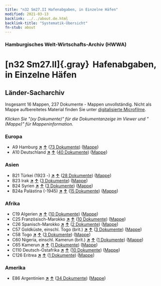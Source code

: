 ```yaml
---
title: "n32 Sm27.II Hafenabgaben, in Einzelne Häfen"
modified: 2021-03-13
backlink: ../../about.de.html
backlink-title: "Systematik-Übersicht"
fn-stub: about
---
```


### Hamburgisches Welt-Wirtschafts-Archiv (HWWA)

# [n32 Sm27.II]{.gray}&#8201; Hafenabgaben, in Einzelne Häfen&#160; 







## Länder-Sacharchiv




Insgesamt 16 Mappen, 237 Dokumente - Mappen unvollständig.
Nicht als Mappe aufbereitetes Material finden Sie unter [digitalisierte Microfilme](/film/h1_sh.de.html).

_Klicken Sie "(xy Dokumente)" für die Dokumentanzeige im Viewer und "(Mappe)" für Mappeninformation._




### Europa

- A9 Hamburg [**&nearr;**](../../../geo/i/140905/about.de.html "Hamburg (alle Mappen)") [**&uarr;**](../../../geo/about.de.html#A9 "Ländersystematik") (<a href="https://pm20.zbw.eu/iiifview/folder/sh/140905,145601" title="über: Hamburg : Hafenabgaben, in Einzelne Häfen" target="_blank">73 Dokumente</a>) ([Mappe](../../../../folder/sh/1409xx/140905/1456xx/145601/about.de.html))
- A10 Deutschland [**&nearr;**](../../../geo/i/126128/about.de.html "Deutschland (alle Mappen)") [**&uarr;**](../../../geo/about.de.html#A10 "Ländersystematik") (<a href="https://pm20.zbw.eu/iiifview/folder/sh/126128,145601" title="über: Deutschland : Hafenabgaben, in Einzelne Häfen" target="_blank">40 Dokumente</a>) ([Mappe](../../../../folder/sh/1261xx/126128/1456xx/145601/about.de.html))

### Asien

- B21 Türkei (1923 -) [**&nearr;**](../../../geo/i/141111/about.de.html "Türkei (1923 -) (alle Mappen)") [**&uarr;**](../../../geo/about.de.html#B21 "Ländersystematik") (<a href="https://pm20.zbw.eu/iiifview/folder/sh/141111,145601" title="über: Türkei (1923 -) : Hafenabgaben, in Einzelne Häfen" target="_blank">28 Dokumente</a>) ([Mappe](../../../../folder/sh/1411xx/141111/1456xx/145601/about.de.html))
- B23 Irak [**&nearr;**](../../../geo/i/141113/about.de.html "Irak (alle Mappen)") [**&uarr;**](../../../geo/about.de.html#B23 "Ländersystematik") (<a href="https://pm20.zbw.eu/iiifview/folder/sh/141113,145601" title="über: Irak : Hafenabgaben, in Einzelne Häfen" target="_blank">3 Dokumente</a>) ([Mappe](../../../../folder/sh/1411xx/141113/1456xx/145601/about.de.html))
- B24 Syrien [**&nearr;**](../../../geo/i/141114/about.de.html "Syrien (alle Mappen)") [**&uarr;**](../../../geo/about.de.html#B24 "Ländersystematik") (<a href="https://pm20.zbw.eu/iiifview/folder/sh/141114,145601" title="über: Syrien : Hafenabgaben, in Einzelne Häfen" target="_blank">3 Dokumente</a>) ([Mappe](../../../../folder/sh/1411xx/141114/1456xx/145601/about.de.html))
- B24a Palästina (-1945) [**&nearr;**](../../../geo/i/141115/about.de.html "Palästina (-1945) (alle Mappen)") [**&uarr;**](../../../geo/about.de.html#B24a "Ländersystematik") (<a href="https://pm20.zbw.eu/iiifview/folder/sh/141115,145601" title="über: Palästina (-1945) : Hafenabgaben, in Einzelne Häfen" target="_blank">15 Dokumente</a>) ([Mappe](../../../../folder/sh/1411xx/141115/1456xx/145601/about.de.html))

### Afrika

- C19 Algerien [**&nearr;**](../../../geo/i/141354/about.de.html "Algerien (alle Mappen)") [**&uarr;**](../../../geo/about.de.html#C19 "Ländersystematik") (<a href="https://pm20.zbw.eu/iiifview/folder/sh/141354,145601" title="über: Algerien : Hafenabgaben, in Einzelne Häfen" target="_blank">10 Dokumente</a>) ([Mappe](../../../../folder/sh/1413xx/141354/1456xx/145601/about.de.html))
- C25 Französisch-Marokko [**&nearr;**](../../../geo/i/141358/about.de.html "Französisch-Marokko (alle Mappen)") [**&uarr;**](../../../geo/about.de.html#C25 "Ländersystematik") (<a href="https://pm20.zbw.eu/iiifview/folder/sh/141358,145601" title="über: Französisch-Marokko : Hafenabgaben, in Einzelne Häfen" target="_blank">10 Dokumente</a>) ([Mappe](../../../../folder/sh/1413xx/141358/1456xx/145601/about.de.html))
- C26 Spanisch-Marokko [**&nearr;**](../../../geo/i/141359/about.de.html "Spanisch-Marokko (alle Mappen)") [**&uarr;**](../../../geo/about.de.html#C26 "Ländersystematik") (<a href="https://pm20.zbw.eu/iiifview/folder/sh/141359,145601" title="über: Spanisch-Marokko : Hafenabgaben, in Einzelne Häfen" target="_blank">2 Dokumente</a>) ([Mappe](../../../../folder/sh/1413xx/141359/1456xx/145601/about.de.html))
- C57 Goldküste, einschl. Togo (brit.) [**&nearr;**](../../../geo/i/141406/about.de.html "Goldküste, einschl. Togo (brit.) (alle Mappen)") [**&uarr;**](../../../geo/about.de.html#C57 "Ländersystematik") (<a href="https://pm20.zbw.eu/iiifview/folder/sh/141406,145601" title="über: Goldküste, einschl. Togo (brit.) : Hafenabgaben, in Einzelne Häfen" target="_blank">3 Dokumente</a>) ([Mappe](../../../../folder/sh/1414xx/141406/1456xx/145601/about.de.html))
- C58 Togo [**&nearr;**](../../../geo/i/141408/about.de.html "Togo (alle Mappen)") [**&uarr;**](../../../geo/about.de.html#C58 "Ländersystematik") (<a href="https://pm20.zbw.eu/iiifview/folder/sh/141408,145601" title="über: Togo : Hafenabgaben, in Einzelne Häfen" target="_blank">3 Dokumente</a>) ([Mappe](../../../../folder/sh/1414xx/141408/1456xx/145601/about.de.html))
- C60 Nigeria, einschl. Kamerun (brit.) [**&nearr;**](../../../geo/i/141409/about.de.html "Nigeria, einschl. Kamerun (brit.) (alle Mappen)") [**&uarr;**](../../../geo/about.de.html#C60 "Ländersystematik") (<a href="https://pm20.zbw.eu/iiifview/folder/sh/141409,145601" title="über: Nigeria, einschl. Kamerun (brit.) : Hafenabgaben, in Einzelne Häfen" target="_blank">1 Dokumente</a>) ([Mappe](../../../../folder/sh/1414xx/141409/1456xx/145601/about.de.html))
- C65 Kamerun [**&nearr;**](../../../geo/i/141410/about.de.html "Kamerun (alle Mappen)") [**&uarr;**](../../../geo/about.de.html#C65 "Ländersystematik") (<a href="https://pm20.zbw.eu/iiifview/folder/sh/141410,145601" title="über: Kamerun : Hafenabgaben, in Einzelne Häfen" target="_blank">1 Dokumente</a>) ([Mappe](../../../../folder/sh/1414xx/141410/1456xx/145601/about.de.html))
- C110 Deutsch-Ostafrika [**&nearr;**](../../../geo/i/141471/about.de.html "Deutsch-Ostafrika (alle Mappen)") [**&uarr;**](../../../geo/about.de.html#C110 "Ländersystematik") (<a href="https://pm20.zbw.eu/iiifview/folder/sh/141471,145601" title="über: Deutsch-Ostafrika : Hafenabgaben, in Einzelne Häfen" target="_blank">10 Dokumente</a>) ([Mappe](../../../../folder/sh/1414xx/141471/1456xx/145601/about.de.html))
- C126 Eritrea [**&nearr;**](../../../geo/i/141483/about.de.html "Eritrea (alle Mappen)") [**&uarr;**](../../../geo/about.de.html#C126 "Ländersystematik") (<a href="https://pm20.zbw.eu/iiifview/folder/sh/141483,145601" title="über: Eritrea : Hafenabgaben, in Einzelne Häfen" target="_blank">1 Dokumente</a>) ([Mappe](../../../../folder/sh/1414xx/141483/1456xx/145601/about.de.html))

### Amerika

- E86 Argentinien [**&nearr;**](../../../geo/i/141692/about.de.html "Argentinien (alle Mappen)") [**&uarr;**](../../../geo/about.de.html#E86 "Ländersystematik") (<a href="https://pm20.zbw.eu/iiifview/folder/sh/141692,145601" title="über: Argentinien : Hafenabgaben, in Einzelne Häfen" target="_blank">34 Dokumente</a>) ([Mappe](../../../../folder/sh/1416xx/141692/1456xx/145601/about.de.html))








